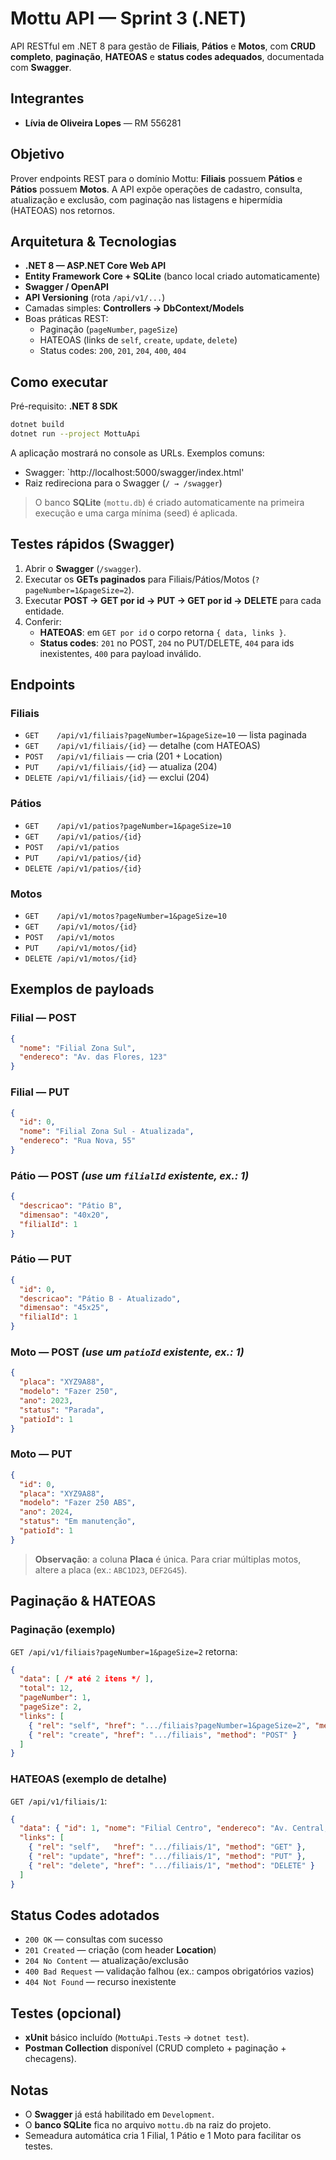 # Mottu API — Sprint 3 (.NET)

API RESTful em .NET 8 para gestão de **Filiais**, **Pátios** e **Motos**, com **CRUD completo**, **paginação**, **HATEOAS** e **status codes adequados**, documentada com **Swagger**.

## Integrantes
- **Lívia de Oliveira Lopes** — RM 556281

## Objetivo
Prover endpoints REST para o domínio Mottu: **Filiais** possuem **Pátios** e **Pátios** possuem **Motos**. A API expõe operações de cadastro, consulta, atualização e exclusão, com paginação nas listagens e hipermídia (HATEOAS) nos retornos.

## Arquitetura & Tecnologias
- **.NET 8 — ASP.NET Core Web API**
- **Entity Framework Core + SQLite** (banco local criado automaticamente)
- **Swagger / OpenAPI**
- **API Versioning** (rota `/api/v1/...`)
- Camadas simples: **Controllers → DbContext/Models**
- Boas práticas REST:
  - Paginação (`pageNumber`, `pageSize`)
  - HATEOAS (links de `self`, `create`, `update`, `delete`)
  - Status codes: `200`, `201`, `204`, `400`, `404`

## Como executar
Pré-requisito: **.NET 8 SDK**

```bash
dotnet build
dotnet run --project MottuApi
```

A aplicação mostrará no console as URLs. Exemplos comuns:
- Swagger: `http://localhost:5000/swagger/index.html'
- Raiz redireciona para o Swagger (`/ → /swagger`)

> O banco **SQLite** (`mottu.db`) é criado automaticamente na primeira execução e uma carga mínima (seed) é aplicada.

## Testes rápidos (Swagger)
1. Abrir o **Swagger** (`/swagger`).
2. Executar os **GETs paginados** para Filiais/Pátios/Motos (`?pageNumber=1&pageSize=2`).
3. Executar **POST → GET por id → PUT → GET por id → DELETE** para cada entidade.
4. Conferir:
   - **HATEOAS**: em `GET por id` o corpo retorna `{ data, links }`.
   - **Status codes**: `201` no POST, `204` no PUT/DELETE, `404` para ids inexistentes, `400` para payload inválido.

## Endpoints

### Filiais
- `GET    /api/v1/filiais?pageNumber=1&pageSize=10` — lista paginada
- `GET    /api/v1/filiais/{id}` — detalhe (com HATEOAS)
- `POST   /api/v1/filiais` — cria (201 + Location)
- `PUT    /api/v1/filiais/{id}` — atualiza (204)
- `DELETE /api/v1/filiais/{id}` — exclui (204)

### Pátios
- `GET    /api/v1/patios?pageNumber=1&pageSize=10`
- `GET    /api/v1/patios/{id}`
- `POST   /api/v1/patios`
- `PUT    /api/v1/patios/{id}`
- `DELETE /api/v1/patios/{id}`

### Motos
- `GET    /api/v1/motos?pageNumber=1&pageSize=10`
- `GET    /api/v1/motos/{id}`
- `POST   /api/v1/motos`
- `PUT    /api/v1/motos/{id}`
- `DELETE /api/v1/motos/{id}`

## Exemplos de payloads

### Filial — POST
```json
{
  "nome": "Filial Zona Sul",
  "endereco": "Av. das Flores, 123"
}
```

### Filial — PUT
```json
{
  "id": 0,
  "nome": "Filial Zona Sul - Atualizada",
  "endereco": "Rua Nova, 55"
}
```

### Pátio — POST  *(use um `filialId` existente, ex.: 1)*
```json
{
  "descricao": "Pátio B",
  "dimensao": "40x20",
  "filialId": 1
}
```

### Pátio — PUT
```json
{
  "id": 0,
  "descricao": "Pátio B - Atualizado",
  "dimensao": "45x25",
  "filialId": 1
}
```

### Moto — POST  *(use um `patioId` existente, ex.: 1)*
```json
{
  "placa": "XYZ9A88",
  "modelo": "Fazer 250",
  "ano": 2023,
  "status": "Parada",
  "patioId": 1
}
```

### Moto — PUT
```json
{
  "id": 0,
  "placa": "XYZ9A88",
  "modelo": "Fazer 250 ABS",
  "ano": 2024,
  "status": "Em manutenção",
  "patioId": 1
}
```

> **Observação**: a coluna **Placa** é única. Para criar múltiplas motos, altere a placa (ex.: `ABC1D23`, `DEF2G45`).

## Paginação & HATEOAS

### Paginação (exemplo)
`GET /api/v1/filiais?pageNumber=1&pageSize=2` retorna:
```json
{
  "data": [ /* até 2 itens */ ],
  "total": 12,
  "pageNumber": 1,
  "pageSize": 2,
  "links": [
    { "rel": "self", "href": ".../filiais?pageNumber=1&pageSize=2", "method": "GET" },
    { "rel": "create", "href": ".../filiais", "method": "POST" }
  ]
}
```

### HATEOAS (exemplo de detalhe)
`GET /api/v1/filiais/1`:
```json
{
  "data": { "id": 1, "nome": "Filial Centro", "endereco": "Av. Central, 1000" },
  "links": [
    { "rel": "self",   "href": ".../filiais/1", "method": "GET" },
    { "rel": "update", "href": ".../filiais/1", "method": "PUT" },
    { "rel": "delete", "href": ".../filiais/1", "method": "DELETE" }
  ]
}
```

## Status Codes adotados
- `200 OK` — consultas com sucesso
- `201 Created` — criação (com header **Location**)
- `204 No Content` — atualização/exclusão
- `400 Bad Request` — validação falhou (ex.: campos obrigatórios vazios)
- `404 Not Found` — recurso inexistente

## Testes (opcional)
- **xUnit** básico incluído (`MottuApi.Tests` → `dotnet test`).
- **Postman Collection** disponível (CRUD completo + paginação + checagens).

## Notas
- O **Swagger** já está habilitado em `Development`.
- O **banco SQLite** fica no arquivo `mottu.db` na raiz do projeto.
- Semeadura automática cria 1 Filial, 1 Pátio e 1 Moto para facilitar os testes.
